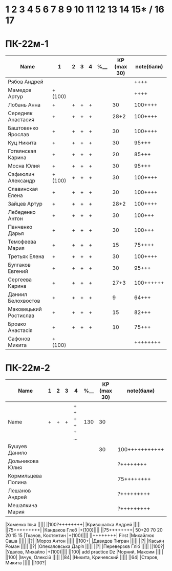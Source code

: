 # 1 2 3 4 5 6 7 8 9 10 11 12 13 14 15* / 16 17

# ПК-22м-1
|Name|1|2|3|4|________%__________|КР (max 30)|note(бали)|
| --- | --- | --- | --- | --- | --- | --- | --- |
|Рябов Андрей			|||||		||++++| Second
|Мамедов Артур			|+(100)||||		||++++|
|Лобань Анна			|+|+|+|+|		|30|100++++| Firts
|Середняк Анастасия		|+|+|+|+|		|28+2|100++++| ABS
|Баштовенко Ярослав		|+|+|+|+|		|30|100++++|
|Куц Никита				|+|+|+|+|		|30|95+++|
|Готвянская Карина		|+|+|+|+|		|20|85+++|		8778 ????????????	
|Мосна Юлия				|+|+|+|+|		|30|95+++|		^_^
|Сафиюлин Александр		|+(100)|+|+|+|		|30|100++++|
|Славинская Елена		|+|+|+|+|		|30|100++++| Lena ^_^
|Зайцев Артур			|+|+|+|+|		|28+2|100++++| believefenix
|Лебеденко Антон		|+|+|+|+|		|30|100+++|
|Панченко Дарья			|+|+|+|+|		|30|100+++|
|Темофеева Мария		|+|+|+|+|		|15|75++++| 25.05.2021
|Третьяк Елена			|+|+|+|+|		|30|100++++| Grace_Biz - обою - с очками
|Булгаков Евгений		|+|+|+|+|		|30|95+++| Bumblebee
|Сергеева Карина		|+|+|+|+|		|27+3|100++++++|
|Даниил Белохвостов		|+|+|+|+|		|9|64+++|		????????????
|Маковецький Ростислав	|+|+|+|+|		|15|82+++|		????????????
|Бровко Анастасія		|+|+|+|+|		|10|75+++|		????????????
|Сафонов Микита			|+(100)||||		||++++++++|

# ПК-22м-2
|Name|1|2|3|4|________%__________|КР (max 30)|note(бали)|
| --- | --- | --- | --- | --- | --- | --- | --- |
|Name		|+|+|+|+ + + + + ...|		130		|30||
|Бушуев Данило			|||||		|30|100+++++++++++| - BDO
|Дольникова Юлия		|||||		||?++++++++|
|Кормильцева Полина		|||||		||75++++++++|
|Лешанов Андрей			|||||		||?+++++++++|
|Мешалкина Мария		|||||		||?+++++++++|

|Хоменко Ілья			|||||		||100?++++++++|
|Кривошапка Андрей		|||||		||75+++++++++|
|Кандаков Глеб			|+(100)||||		||75++++++++| 50+20 70 20 20 15 15
|Ткачов, Костянтин		|+(100)||||			||++++++++| First
|Михайлюк Саша			||||| 		||?|
|Мороз Антон 			|||||		||100+|
|Давидов Тигран			|||||		||?|
|Касьян Роман			|||||		||?|
|Опекаловська Дар’я		|||||		||?|
|Переверзєв Гліб		|||||		||100?|
|Удалов, Михайло		|+(100)||||		||100| add practice Dz
|Чорний, Максим			|||||		||100|
|Івчук, Олексій			|||||		||84|
|Никита, Кричевский		|||||		||64|
|Старов, Микита			||||| 		||100?|


<!-- Симонович Д.С. -->
